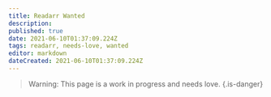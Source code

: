 ```yaml
---
title: Readarr Wanted
description: 
published: true
date: 2021-06-10T01:37:09.224Z
tags: readarr, needs-love, wanted
editor: markdown
dateCreated: 2021-06-10T01:37:09.224Z
---
```


> Warning: This page is a work in progress and needs love.
{.is-danger}
